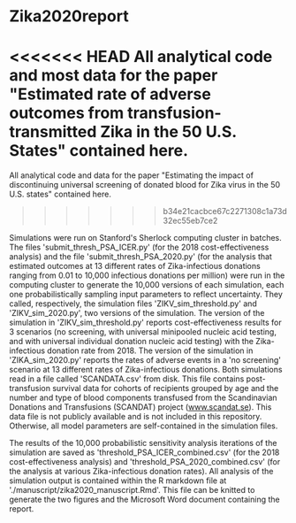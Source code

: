 # Zika2020report

<<<<<<< HEAD
All analytical code and most data for the paper "Estimated rate of adverse outcomes from transfusion-transmitted Zika in the 50 U.S. States" contained here.
=======
All analytical code and data for the paper "Estimating the impact of discontinuing universal screening of donated blood for Zika virus in the 50 U.S. states" contained here.
>>>>>>> b34e21cacbce67c2271308c1a73d32ec55eb7ce2

Simulations were run on Stanford's Sherlock computing cluster in batches. The files 'submit_thresh_PSA_ICER.py' (for the 2018 cost-effectiveness analysis) and the file 'submit_thresh_PSA_2020.py' (for the analysis that estimated outcomes at 13 different rates of Zika-infectious donations ranging from 0.01 to 10,000 infectious donations per million) were run in the computing cluster to generate the 10,000 versions of each simulation, each one probabilistically sampling input parameters to reflect uncertainty. They called, respectively, the simulation files 'ZIKV_sim_threshold.py' and 'ZIKV_sim_2020.py', two versions of the simulation. The version of the simulation in 'ZIKV_sim_threshold.py' reports cost-effectiveness results for 3 scenarios (no screening, with universal minipooled nucleic acid testing, and with universal individual donation nucleic acid testing) with the Zika-infectious donation rate from 2018. The version of the simulation in 'ZIKA_sim_2020.py' reports the rates of adverse events in a 'no screening' scenario at 13 different rates of Zika-infectious donations. Both simulations read in a file called 'SCANDATA.csv' from disk. This file contains post-transfusion survival data for cohorts of recipients grouped by age and the number and type of blood components transfused from the Scandinavian Donations and Transfusions (SCANDAT) project (www.scandat.se). This data file is not publicly available and is not included in this repository. Otherwise, all model parameters are self-contained in the simulation files.

The results of the 10,000 probabilistic sensitivity analysis iterations of the simulation are saved as 'threshold_PSA_ICER_combined.csv' (for the 2018 cost-effectiveness analysis) and 'threshold_PSA_2020_combined.csv' (for the analysis at various Zika-infectious donation rates). All analysis of the simulation output is contained within the R markdown file at './manuscript/zika2020_manuscript.Rmd'. This file can be knitted to generate the two figures and the Microsoft Word document containing the report.

